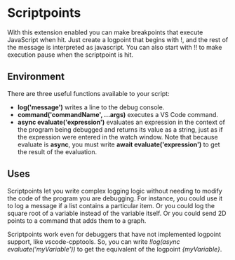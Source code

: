 # Scriptpoints

With this extension enabled you can make breakpoints that execute JavaScript when hit.  Just create a logpoint that begins with !, and the rest of the message is interpreted as javascript.  You can also start with !! to make execution pause when the scriptpoint is hit.

## Environment

There are three useful functions available to your script:
* **log('message')** writes a line to the debug console.
* **command('commandName', ...args)** executes a VS Code command.
* **async evaluate('expression')** evaluates an expression in the context of the program being debugged and returns its value as a string, just as if the expression were entered in the watch window.  Note that because evaluate is **async**, you must write **await evaluate('expression')** to get the result of the evaluation.

## Uses

Scriptpoints let you write complex logging logic without needing to modify the code of the program you are debugging.  For instance, you could use it to log a message if a list contains a particular item.  Or you could log the square root of a variable instead of the variable itself.  Or you could send 2D points to a command that adds them to a graph.

Scriptpoints work even for debuggers that have not implemented logpoint support, like vscode-cpptools.  So, you can write *!log(async evaluate('myVariable'))* to get the equivalent of the logpoint *{myVariable}*.